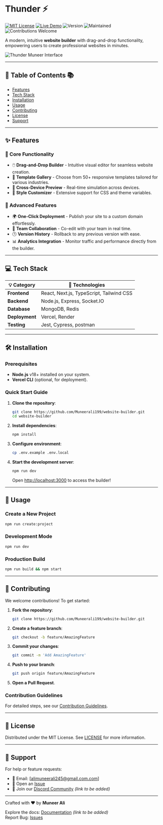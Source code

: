 # Thunder  ⚡️

[![MIT License](https://img.shields.io/badge/License-MIT-green.svg)](https://opensource.org/licenses/MIT)
[![Live Demo](https://img.shields.io/website?down_color=red&down_message=Offline&label=Demo&up_color=blue&up_message=Live&url=https%3A%2F%2Fthunder-muneer.vercel.app)](https://thunder-muneer.vercel.app)
![Version](https://img.shields.io/badge/version-1.0.0-blue)
![Maintained](https://img.shields.io/badge/Maintained%3F-Yes-brightgreen.svg)
![Contributions Welcome](https://img.shields.io/badge/Contributions-Welcome-orange)

A modern, intuitive **website builder** with drag-and-drop functionality, empowering users to create professional websites in minutes.

![Thunder Muneer Interface](https://raw.githubusercontent.com/Muneerali199/website-builder/main/public/assets/sc.png)

---

## 🌟 Table of Contents 📚
- [Features](#features-)
- [Tech Stack](#tech-stack-)
- [Installation](#installation-)
- [Usage](#usage-)
- [Contributing](#contributing-)
- [License](#license-)
- [Support](#support-)

---

## ✨ Features

### 🚀 Core Functionality
- 🖱️ **Drag-and-Drop Builder** - Intuitive visual editor for seamless website creation.
- 🎨 **Template Gallery** - Choose from 50+ responsive templates tailored for various industries.
- 📱 **Cross-Device Preview** - Real-time simulation across devices.
- 🌈 **Style Customizer** - Extensive support for CSS and theme variables.

### 🔧 Advanced Features
- 🌍 **One-Click Deployment** - Publish your site to a custom domain effortlessly.
- 🤝 **Team Collaboration** - Co-edit with your team in real time.
- 🕒 **Version History** - Rollback to any previous version with ease.
- 📊 **Analytics Integration** - Monitor traffic and performance directly from the builder.

---

## 💻 Tech Stack

| 💡 Category       | 🔧 Technologies                          |
|-------------------|------------------------------------------|
| **Frontend**      | React, Next.js, TypeScript, Tailwind CSS |
| **Backend**       | Node.js, Express, Socket.IO             |
| **Database**      | MongoDB, Redis                          |
| **Deployment**    | Vercel, Render                          |
| **Testing**       | Jest, Cypress, postman                  |

---

## 🛠️ Installation

### Prerequisites
- **Node.js** v18+ installed on your system.
- **Vercel CLI** (optional, for deployment).

### Quick Start Guide
1. **Clone the repository**:
   ```bash
   git clone https://github.com/Muneerali199/website-builder.git
   cd website-builder
   ```

2. **Install dependencies**:
   ```bash
   npm install
   ```

3. **Configure environment**:
   ```bash
   cp .env.example .env.local
   ```

4. **Start the development server**:
   ```bash
   npm run dev
   ```
   Open [http://localhost:3000](http://localhost:3000) to access the builder!

---

## 🚀 Usage

### Create a New Project
```bash
npm run create:project
```

### Development Mode
```bash
npm run dev
```

### Production Build
```bash
npm run build && npm start
```

---

## 🤝 Contributing

We welcome contributions! To get started:

1. **Fork the repository**:
   ```bash
   git clone https://github.com/Muneerali199/website-builder.git
   ```

2. **Create a feature branch**:
   ```bash
   git checkout -b feature/AmazingFeature
   ```

3. **Commit your changes**:
   ```bash
   git commit -m 'Add AmazingFeature'
   ```

4. **Push to your branch**:
   ```bash
   git push origin feature/AmazingFeature
   ```

5. **Open a Pull Request**.

### Contribution Guidelines
For detailed steps, see our [Contribution Guidelines](CONTRIBUTING.md).

---

## 📜 License

Distributed under the MIT License. See [LICENSE](LICENSE) for more information.

---

## 💬 Support

For help or feature requests:
- 📧 Email: [alimuneerali245@gmail.com.com]
- 🐞 Open an [Issue](https://github.com/Muneerali199/website-builder/issues)
- 💬 Join our [Discord Community](#) *(link to be added)*

---

Crafted with ❤️ by **Muneer Ali**

Explore the docs: [Documentation](#) *(link to be added)*  
Report Bug: [Issues](https://github.com/Muneerali199/website-builder/issues)  
